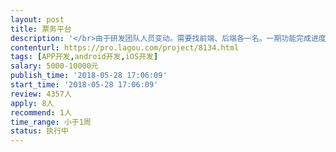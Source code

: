 ```yaml
---                
layout: post       
title: 票务平台           
description: '</br>由于研发团队人员变动。需要找前端、后端各一名。一期功能完成进度百分比：后端98%，运营端 80%，APP 70%。</br>一期功能私活报价的方式合作，做完一期。后续还会有新功能迭代。</br>【前端1位】: RN 开发(ios 和 Android)</br>1. 要求开发 RN 一年以上, 有上线检验对接过第三方支付(支付宝, 微信)</br>2. 代码质量必须严格按照 eslint 标准</br>3. 必须会 mobx和react-native-router-flux</br>4. 100%还原 UI 设计, 必须和设计稿保持一致</br>【后端1位】: nodeJs, MongoDB</br>1. 遵循 restful 风格接口</br>2. 保证后端稳定性,以及接口并发量</br>4. 有一年以上 express 开发经验</br>'     
contenturl: https://pro.lagou.com/project/8134.html      
tags: [APP开发,android开发,iOS开发]            
salary: 5000-10000元          
publish_time: '2018-05-28 17:06:09'         
start_time: '2018-05-28 17:06:09'           
review: 4357人                   
apply: 8人                   
recommend: 1人                   
time_range: 小于1周              
status: 执行中                  
---                 
```

